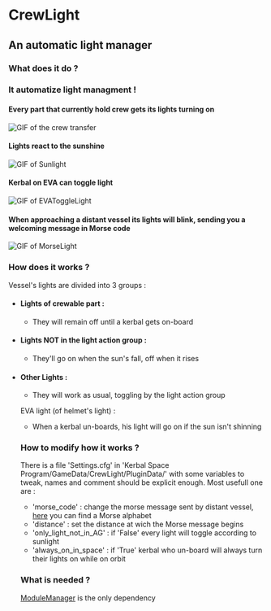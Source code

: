 # CrewLight

## An automatic light manager


### What does it do ?

### It automatize light managment !

#### Every part that currently hold crew gets its lights turning on

![GIF of the crew transfer](http://i.imgur.com/QUqylip.gif)

#### Lights react to the sunshine

![GIF of Sunlight](http://i.imgur.com/hw9wEd8.gif)

#### Kerbal on EVA can toggle light

![GIF of EVAToggleLight](http://i.imgur.com/DO9GwbO.gif)

#### When approaching a distant vessel its lights will blink, sending you a welcoming message in Morse code

![GIF of MorseLight](http://i.imgur.com/YlwWKMr.gif)


### How does it works ?

Vessel's lights are divided into 3 groups : 
* #### Lights of crewable part :
  * They will remain off until a kerbal gets on-board
* #### Lights NOT in the light action group :
  * They'll go on when the sun's fall, off when it rises
* #### Other Lights :
  * They will work as usual, toggling by the light action group
  
  EVA light (of helmet's light) :
  * When a kerbal un-boards, his light will go on if the sun isn't shinning
  
  
  ### How to modify how it works ?
  
  There is a file 'Settings.cfg' in 'Kerbal Space Program/GameData/CrewLight/PluginData/' with some variables to tweak, names and comment should be explicit enough. Most usefull one are :
  * 'morse_code' : change the morse message sent by distant vessel, [here](https://commons.wikimedia.org/wiki/File:International_Morse_Code.svg) you can find a Morse alphabet
  * 'distance' : set the distance at wich the Morse message begins
  * 'only_light_not_in_AG' : if 'False' every light will toggle according to sunlight
  * 'always_on_in_space' : if 'True' kerbal who un-board will always turn their lights on while on orbit
  
  
  ### What is needed ?
  
  [ModuleManager]() is the only dependency

